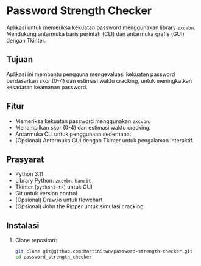 # Password Strength Checker

Aplikasi untuk memeriksa kekuatan password menggunakan library `zxcvbn`. Mendukung antarmuka baris perintah (CLI) dan antarmuka grafis (GUI) dengan Tkinter.

## Tujuan
Aplikasi ini membantu pengguna mengevaluasi kekuatan password berdasarkan skor (0-4) dan estimasi waktu cracking, untuk meningkatkan kesadaran keamanan password.

## Fitur
- Memeriksa kekuatan password menggunakan `zxcvbn`.
- Menampilkan skor (0-4) dan estimasi waktu cracking.
- Antarmuka CLI untuk penggunaan sederhana.
- (Opsional) Antarmuka GUI dengan Tkinter untuk pengalaman interaktif.

## Prasyarat
- Python 3.11
- Library Python: `zxcvbn`, `bandit`
- Tkinter (`python3-tk`) untuk GUI
- Git untuk version control
- (Opsional) Draw.io untuk flowchart
- (Opsional) John the Ripper untuk simulasi cracking

## Instalasi
1. Clone repositori:
   ```bash
   git clone git@github.com:MartinStwn/password-strength-checker.git
   cd password_strength_checker
